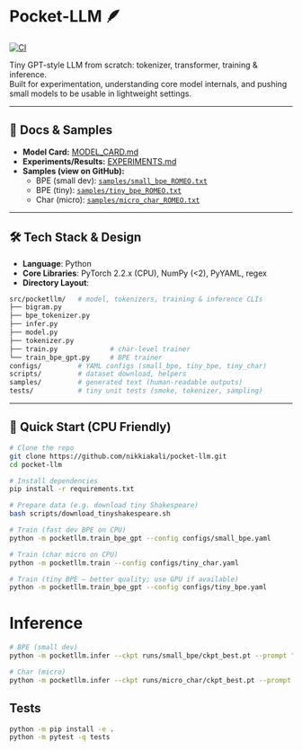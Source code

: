 # Pocket-LLM 🪶

[![CI](https://github.com/nikkiakali/pocket-llm/actions/workflows/ci.yml/badge.svg?branch=main)](https://github.com/nikkiakali/pocket-llm/actions/workflows/ci.yml)

Tiny GPT-style LLM from scratch: tokenizer, transformer, training & inference.  
Built for experimentation, understanding core model internals, and pushing small models to be usable in lightweight settings.

---

## 📖 Docs & Samples
- **Model Card:** [MODEL_CARD.md](MODEL_CARD.md)  
- **Experiments/Results:** [EXPERIMENTS.md](EXPERIMENTS.md)  
- **Samples (view on GitHub):**
  - BPE (small dev): [`samples/small_bpe_ROMEO.txt`](samples/small_bpe_ROMEO.txt)
  - BPE (tiny):      [`samples/tiny_bpe_ROMEO.txt`](samples/tiny_bpe_ROMEO.txt)
  - Char (micro):    [`samples/micro_char_ROMEO.txt`](samples/micro_char_ROMEO.txt)

---

## 🛠 Tech Stack & Design

- **Language**: Python  
- **Core Libraries**: PyTorch 2.2.x (CPU), NumPy (<2), PyYAML, regex 
- **Directory Layout**:  
```bash
src/pocketllm/   # model, tokenizers, training & inference CLIs
├── bigram.py
├── bpe_tokenizer.py
├── infer.py
├── model.py
├── tokenizer.py
├── train.py             # char-level trainer
└── train_bpe_gpt.py     # BPE trainer
configs/         # YAML configs (small_bpe, tiny_bpe, tiny_char)
scripts/         # dataset download, helpers
samples/         # generated text (human-readable outputs)
tests/           # tiny unit tests (smoke, tokenizer, sampling)
```
 

---

## 🚀 Quick Start (CPU Friendly)

```bash
# Clone the repo
git clone https://github.com/nikkiakali/pocket-llm.git
cd pocket-llm

# Install dependencies
pip install -r requirements.txt

# Prepare data (e.g. download tiny Shakespeare)
bash scripts/download_tinyshakespeare.sh

# Train (fast dev BPE on CPU)
python -m pocketllm.train_bpe_gpt --config configs/small_bpe.yaml

# Train (char micro on CPU)
python -m pocketllm.train --config configs/tiny_char.yaml

# Train (tiny BPE — better quality; use GPU if available)
python -m pocketllm.train_bpe_gpt --config configs/tiny_bpe.yaml
```

# Inference
```bash
# BPE (small dev)
python -m pocketllm.infer --ckpt runs/small_bpe/ckpt_best.pt --prompt "ROMEO:"

# Char (micro)
python -m pocketllm.infer --ckpt runs/micro_char/ckpt_best.pt --prompt "ROMEO:"
```

## Tests
```bash
python -m pip install -e .
python -m pytest -q tests
```
